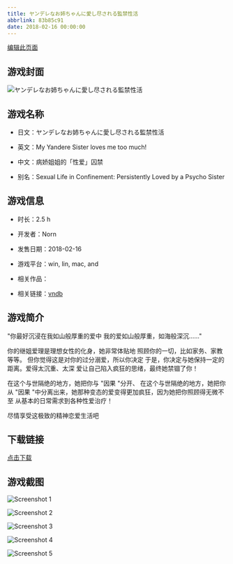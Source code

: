 ```yaml
---
title: ヤンデレなお姉ちゃんに愛し尽される監禁性活
abbrlink: 83b85c91
date: 2018-02-16 00:00:00
---
```

[编辑此页面](https://github.com/ACG-3/ADV3-source/blob/main/source/_posts/%E3%83%A4%E3%83%B3%E3%83%87%E3%83%AC%E3%81%AA%E3%81%8A%E5%A7%89%E3%81%A1%E3%82%83%E3%82%93%E3%81%AB%E6%84%9B%E3%81%97%E5%B0%BD%E3%81%95%E3%82%8C%E3%82%8B%E7%9B%A3%E7%A6%81%E6%80%A7%E6%B4%BB.md)

## 游戏封面

![ヤンデレなお姉ちゃんに愛し尽される監禁性活](https://pan.timero.xyz/d/onedrive/img_lib_001/%E3%83%A4%E3%83%B3%E3%83%87%E3%83%AC%E3%81%AA%E3%81%8A%E5%A7%89%E3%81%A1%E3%82%83%E3%82%93%E3%81%AB%E6%84%9B%E3%81%97%E5%B0%BD%E3%81%95%E3%82%8C%E3%82%8B%E7%9B%A3%E7%A6%81%E6%80%A7%E6%B4%BB_cover.avif)


## 游戏名称

- 日文：ヤンデレなお姉ちゃんに愛し尽される監禁性活
- 英文：My Yandere Sister loves me too much!
- 中文：病娇姐姐的「性爱」囚禁

- 别名：Sexual Life in Confinement: Persistently Loved by a Psycho Sister


## 游戏信息

- 时长：2.5 h
- 开发者：Norn
- 发售日期：2018-02-16
- 游戏平台：win, lin, mac, and
- 相关作品：

- 相关链接：[vndb](https://vndb.org/v22503)


## 游戏简介

"你最好沉浸在我如山般厚重的爱中
我的爱如山般厚重，如海般深沉......"

你的继姐爱理是理想女性的化身，她非常体贴地
照顾你的一切，比如家务、家教等等。
但你觉得这是对你的过分溺爱，所以你决定
于是，你决定与她保持一定的距离。爱得太沉重、太深
爱让自己陷入疯狂的思绪，最终她禁锢了你！

在这个与世隔绝的地方，她把你与 "因果 "分开、
在这个与世隔绝的地方，她把你从 "因果 "中分离出来，她那种变态的爱变得更加疯狂，因为她把你照顾得无微不至
从基本的日常需求到各种性爱治疗！

尽情享受这极致的精神恋爱生活吧




## 下载链接

[点击下载](https://pan.timero.xyz/onedrive/adv_lib_001/%E3%83%A4%E3%83%B3%E3%83%87%E3%83%AC%E3%81%AA%E3%81%8A%E5%A7%89%E3%81%A1%E3%82%83%E3%82%93%E3%81%AB%E6%84%9B%E3%81%97%E5%B0%BD%E3%81%95%E3%82%8C%E3%82%8B%E7%9B%A3%E7%A6%81%E6%80%A7%E6%B4%BB)


## 游戏截图


![Screenshot 1](https://pan.timero.xyz/d/onedrive/img_lib_001/%E3%83%A4%E3%83%B3%E3%83%87%E3%83%AC%E3%81%AA%E3%81%8A%E5%A7%89%E3%81%A1%E3%82%83%E3%82%93%E3%81%AB%E6%84%9B%E3%81%97%E5%B0%BD%E3%81%95%E3%82%8C%E3%82%8B%E7%9B%A3%E7%A6%81%E6%80%A7%E6%B4%BB_Screenshot_1.avif)

![Screenshot 2](https://pan.timero.xyz/d/onedrive/img_lib_001/%E3%83%A4%E3%83%B3%E3%83%87%E3%83%AC%E3%81%AA%E3%81%8A%E5%A7%89%E3%81%A1%E3%82%83%E3%82%93%E3%81%AB%E6%84%9B%E3%81%97%E5%B0%BD%E3%81%95%E3%82%8C%E3%82%8B%E7%9B%A3%E7%A6%81%E6%80%A7%E6%B4%BB_Screenshot_2.avif)

![Screenshot 3](https://pan.timero.xyz/d/onedrive/img_lib_001/%E3%83%A4%E3%83%B3%E3%83%87%E3%83%AC%E3%81%AA%E3%81%8A%E5%A7%89%E3%81%A1%E3%82%83%E3%82%93%E3%81%AB%E6%84%9B%E3%81%97%E5%B0%BD%E3%81%95%E3%82%8C%E3%82%8B%E7%9B%A3%E7%A6%81%E6%80%A7%E6%B4%BB_Screenshot_3.avif)

![Screenshot 4](https://pan.timero.xyz/d/onedrive/img_lib_001/%E3%83%A4%E3%83%B3%E3%83%87%E3%83%AC%E3%81%AA%E3%81%8A%E5%A7%89%E3%81%A1%E3%82%83%E3%82%93%E3%81%AB%E6%84%9B%E3%81%97%E5%B0%BD%E3%81%95%E3%82%8C%E3%82%8B%E7%9B%A3%E7%A6%81%E6%80%A7%E6%B4%BB_Screenshot_4.avif)

![Screenshot 5](https://pan.timero.xyz/d/onedrive/img_lib_001/%E3%83%A4%E3%83%B3%E3%83%87%E3%83%AC%E3%81%AA%E3%81%8A%E5%A7%89%E3%81%A1%E3%82%83%E3%82%93%E3%81%AB%E6%84%9B%E3%81%97%E5%B0%BD%E3%81%95%E3%82%8C%E3%82%8B%E7%9B%A3%E7%A6%81%E6%80%A7%E6%B4%BB_Screenshot_5.avif)

